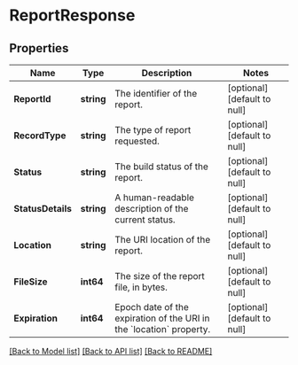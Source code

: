 # ReportResponse

## Properties
Name | Type | Description | Notes
------------ | ------------- | ------------- | -------------
**ReportId** | **string** | The identifier of the report. | [optional] [default to null]
**RecordType** | **string** | The type of report requested. | [optional] [default to null]
**Status** | **string** | The build status of the report. | [optional] [default to null]
**StatusDetails** | **string** | A human-readable description of the current status. | [optional] [default to null]
**Location** | **string** | The URI location of the report. | [optional] [default to null]
**FileSize** | **int64** | The size of the report file, in bytes. | [optional] [default to null]
**Expiration** | **int64** | Epoch date of the expiration of the URI in the &#x60;location&#x60; property. | [optional] [default to null]

[[Back to Model list]](../README.md#documentation-for-models) [[Back to API list]](../README.md#documentation-for-api-endpoints) [[Back to README]](../README.md)

